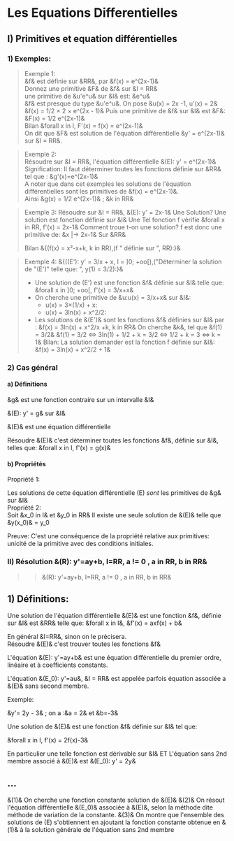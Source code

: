 # Les Equations Differentielles

## I) Primitives et equation différentielles

### 1) Exemples:

> Exemple 1:  
> &f& est définie sur &RR&, par &f(x) = e^(2x-1)&  
> Donnez une primitive &F& de &f& sur &I = RR&  
> une primitive de &u'e^u& sur &I& est: &e^u&  
> &f& est presque du type &u'e^u&. On pose &u(x) = 2x -1, u'(x) = 2&  
> &f(x) = 1/2 × 2 × e^(2x - 1)& Puis une primitive de &f& sur &I& est &F&: &F(x) = 1/2 e^(2x-1)&  
> Bilan &forall x in I, F'(x) = f(x) = e^(2x-1)&  
> On dit que &F& est solution de l'équation différentielle &y' = e^(2x-1)& sur &I = RR&.  

> Exemple 2:  
> Résoudre sur &I = RR&, l'équation différentielle &(E): y' = e^(2x-1)&  
> Signification: Il faut déterminer toutes les fonctions définie sur &RR& tel que : &g'(x)=e^(2x-1)&  
> A noter que dans cet exemples les solutions de l'équation différentielles sont les primitives de &f(x) = e^(2x-1)&.  
> Ainsi &g(x) = 1/2 e^(2x-1)& ; &k in RR& 

> Exemple 3:
> Résoudre sur &I = RR&, &(E): y' = 2x-1&
> Une Solution?
> Une solution est fonction définie sur &I&
> Une Tel fonction f vérifie &forall x in RR, f'(x) = 2x-1&
> Comment troue t-on une solution?
> f est donc une primitive de: &x |-> 2x-1& Sur &RR&
> 
> Bilan &{(f(x) = x²-x+k, k in RR),(f " définie sur ", RR):}&

> Exemple 4:
> &{((E'): y' = 3/x + x, I = ]0; +oo[),("Déterminer la solution de "(E')" telle que: ", y(1) = 3/2):}&
> - Une solution de (E') est une fonction &f& définie sur &I& telle que: &forall x in ]0; +oo[, f'(x) = 3/x+x&
> - On cherche une primitive de &u:u(x) = 3/x+x& sur &I&: 
>   - u(x) = 3×(1/x) + x:
>   - u(x) = 3ln(x) + x^2/2:
> - Les solutions de &(E')& sont les fonctions &f& définies sur &I& par : &f(x) = 3ln(x) + x^2/x +k, k in RR&
> On cherche &k&, tel que &f(1) = 3/2&
> &f(1) = 3/2 <=> 3ln(1) + 1/2 + k = 3/2 <=> 1/2 + k = 3 <=> k = 1&
> Bilan: La solution demander est la fonction f définie sur &I&: &f(x) = 3ln(x) + x^2/2 + 1&

### 2) Cas général

#### a) Définitions

&g& est une fonction contraire sur un intervalle &I&

&(E): y' = g& sur &I&

&(E)& est une équation différentielle

Résoudre &(E)& c'est déterminer toutes les fonctions &f&, définie sur &I&, telles que: &forall x in I, f'(x) = g(x)&

#### b) Propriétés

Propriété 1: <div class="red">Les solutions de cette équation différentielle (E) _sont_ les primitives de &g& sur &I& </div>
Propriété 2: <div class="red">Soit &x_0 in I& et &y_0 in RR&  Il existe une seule solution de &(E)& telle que &y(x_0)& = y_0</div>

Preuve: C'est une conséquence de la propriété relative aux primitives: unicité de la primitive avec des conditions initiales.

### II) Résolution &(R): y'=ay+b, I=RR, a != 0 , a in RR, b in RR&

>> &(R): y'=ay+b, I=RR, a != 0 , a in RR, b in RR&

## 1) Définitions: 

Une solution de l'équation différentielle &(E)& est une fonction &f&, définie sur &I& est &RR& telle que: &forall x in I&, &f'(x) = axf(x) + b&

En général &I=RR&, sinon on le précisera.  
Résoudre &(E)& c'est trouver toutes les fonctions &f&

L'équation &(E): y'=ay+b& est une équation différentielle du premier ordre, linéaire et à coefficients constants.

L'équation &(E_0): y'=au&, &I = RR& est appelée parfois équation associée a &(E)& sans second membre.

Exemple:

&y'= 2y - 3& ; on a :&a = 2& et &b=-3& 

Une solution de &(E)& est une fonction &f& définie sur &I& tel que:

&forall x in I, f'(x) = 2f(x)-3&

En particulier une telle fonction est dérivable sur &I&
ET
L'équation sans 2nd membre associé à &(E)& est &(E_0): y' = 2y&

## ...

&(1)& On cherche une fonction constante solution de &(E)&
&(2)& On résout l'équation différentielle &(E_0)& associée à &(E)&, selon la méthode dite méthode de variation de la constante.
&(3)& On montre  que l'ensemble des solutions de (E) s'obtiennent en ajoutant la fonction constante obtenue en &(1)& à la solution générale de l'équation sans 2nd membre
